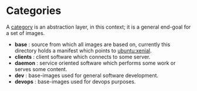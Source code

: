 # Categories

A [category](images/) is an abstraction layer, in this context; it is a general end-goal for a set of images.

 - **base**    : source from which all images are based on, currently this directory holds a manifest which points to [ubuntu:xenial](https://hub.docker.com/_/ubuntu/).
 - **clients** : client software which connects to some server.
 - **daemon**  : service oriented software which performs some work or serves some content.
 - **dev**     : base-images used for general software development.
 - **devops**  : base-images used for devops purposes.